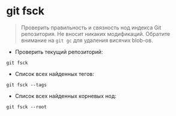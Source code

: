 # git fsck

> Проверить правильность и связность нод индекса Git репозитория.
> Не вносит никаких модификаций. Обратите внимание на `git gc` для удаления висячих blob-ов.

- Проверить текущий репозиторий:

`git fsck`

- Список всех найденных тегов:

`git fsck --tags`

- Список всех найденных корневых нод:

`git fsck --root`
